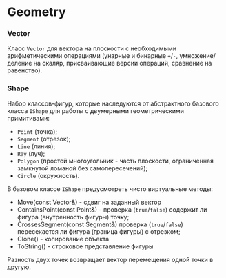 # Geometry

### Vector

Класс `Vector` для вектора на плоскости с необходимыми арифметическими операциями (унарные и бинарные 
`+`/`-`, умножение/деление на скаляр, присваивающие версии операций, сравнение на равенство).

### Shape

Набор классов-фигур, которые наследуются от абстрактного базового класса `IShape` для работы с двумерными
геометрическими примитивами:
* `Point` (точка);
* `Segment` (отрезок);
* `Line` (линия);
* `Ray` (луч);
* `Polygon` (простой многоугольник - часть плоскости, ограниченная замкнутой ломаной без самопересечений);
* `Circle` (окружность).

В базовом классе `IShape` предусмотреть чисто виртуальные методы:
* Move(const Vector&) - сдвиг на заданный вектор
* ContainsPoint(const Point&) - проверка (`true`/`false`) содержит ли фигура (внутренность фигуры) точку;
* CrossesSegment(const Segment&) проверка (`true`/`false`) пересекается ли фигура (граница фигуры) с отрезком;
* Clone() - копирование объекта
* ToString() - строковое представление фигуры

Разность двух точек возвращает вектор перемещения одной точки в
другую.